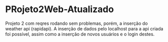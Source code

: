 # PRojeto2Web-Atualizado 

Projeto 2 com reqres rodando sem problemas, porém, a inserção do weather api (rapidapi). 
A inserção de dados pelo localhost para a api criada foi possível, assim como a inserção de novos usuários e o login destes.
